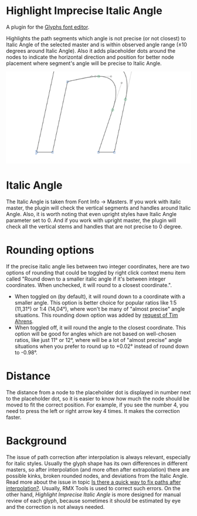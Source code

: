 # Highlight Imprecise Italic Angle

A plugin for the [Glyphs font editor](http://glyphsapp.com/).

Highlights the path segments which angle is not precise (or not closest) to Italic Angle of the selected master and is within observed angle range (±10 degrees around Italic Angle). Also it adds placeholder dots around the nodes to indicate the horizontal direction and position for better node placement where segment's angle will be precise to Italic Angle.

![](PreviewAnimation.gif)

# Italic Angle

The Italic Angle is taken from Font Info -> Masters. If you work with italic master, the plugin will check the vertical segments and handles around Italic Angle. Also, it is worth noting that even upright styles have Italic Angle parameter set to 0. And if you work with upright master, the plugin will check all the vertical stems and handles that are not precise to 0 degree.

# Rounding options

If the precise italic angle lies between two integer coordinates, here are two options of rounding that could be toggled by right click context menu item called "Round down to a smaller italic angle if it's between integer coordinates. When unchecked, it will round to a closest coordinate.".

- When toggled on (by default), it will round down to a coordinate with a smaller angle. This option is better choice for popular ratios like 1:5 (11,31°) or 1:4 (14,04°), where won't be many of "almost precise" angle situations. This rounding down option was added by [request of Tim Ahrens](https://forum.glyphsapp.com/t/highlight-imprecise-italic-angle-reporter-plugin/33688/5).
- When toggled off, it will round the angle to the closest coordinate. This option will be good for angles which are not based on well-chosen ratios, like just 11° or 12°, where will be a lot of "almost precise" angle situations when you prefer to round up to +0.02° instead of round down to -0.98°.

# Distance

The distance from a node to the placeholder dot is displayed in number next to the placeholder dot, so it is easier to know how much the node should be moved to fit the correct position. For example, if you see the number 4, you need to press the left or right arrow key 4 times. It makes the correction faster.

# Background

The issue of path correction after interpolation is always relevant, especially for italic styles. Usually the glyph shape has its own differences in different masters, so after interpolation (and more often after extrapolation) there are possible kinks, broken rounded nodes, and deviations from the Italic Angle. Read more about the issue in topic [Is there a quick way to fix paths after interpolation?](https://forum.glyphsapp.com/t/is-there-a-quick-way-to-fix-paths-after-interpolation/3311). Usually, RMX Tools is used to correct such errors. On the other hand, *Highlight Imprecise Italic Angle* is more designed for manual review of each glyph, because sometimes it should be estimated by eye and the correction is not always needed.
